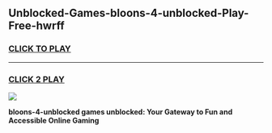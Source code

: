 
## Unblocked-Games-bloons-4-unblocked-Play-Free-hwrff
<h3>
<a href="https://premium76.site?title=bloons-4-unblocked&ref=20M">CLICK TO PLAY</a></h3>
<hr>

<h3>
<a href="https://premium76.site?title=bloons-4-unblocked&ref=20M">CLICK 2 PLAY</a>
  
</h3>

<a href="https://premium76.site?title=bloons-4-unblocked&ref=19M"><img src="https://clearcache.store/games.png"></a>


**bloons-4-unblocked games unblocked: Your Gateway to Fun and Accessible Online Gaming**

